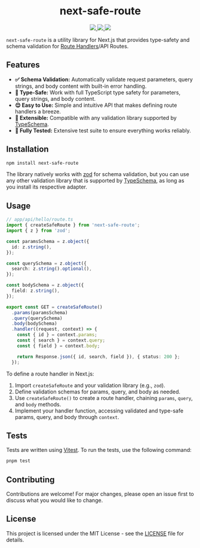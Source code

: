 <h1 align="center">next-safe-route</h1>

<p align="center">
  <a href="https://www.npmjs.com/package/next-safe-route">
    <img src="https://img.shields.io/npm/v/next-safe-route?style=for-the-badge&logo=npm" />
  </a>
  <a href="https://github.com/richardsolomou/next-safe-route/actions/workflows/test.yaml">
    <img src="https://img.shields.io/github/actions/workflow/status/richardsolomou/next-safe-route/test.yaml?style=for-the-badge&logo=vitest" />
  </a>
  <a href="https://github.com/richardsolomou/next-safe-route/blob/main/LICENSE">
    <img src="https://img.shields.io/npm/l/next-safe-route?style=for-the-badge" />
  </a>
</p>

`next-safe-route` is a utility library for Next.js that provides type-safety and schema validation for [Route Handlers](https://nextjs.org/docs/app/building-your-application/routing/route-handlers)/API Routes.

## Features

- **✅ Schema Validation:** Automatically validate request parameters, query strings, and body content with built-in error handling.
- **🧷 Type-Safe:** Work with full TypeScript type safety for parameters, query strings, and body content.
- **😌 Easy to Use:** Simple and intuitive API that makes defining route handlers a breeze.
- **🔗 Extensible:** Compatible with any validation library supported by [TypeSchema](https://typeschema.com).
- **🧪 Fully Tested:** Extensive test suite to ensure everything works reliably.

## Installation

```sh
npm install next-safe-route
```

The library natively works with [zod](https://zod.dev) for schema validation, but you can use any other validation library that is supported by [TypeSchema](https://typeschema.com), as long as you install its respective adapter.

## Usage

```ts
// app/api/hello/route.ts
import { createSafeRoute } from 'next-safe-route';
import { z } from 'zod';

const paramsSchema = z.object({
  id: z.string(),
});

const querySchema = z.object({
  search: z.string().optional(),
});

const bodySchema = z.object({
  field: z.string(),
});

export const GET = createSafeRoute()
  .params(paramsSchema)
  .query(querySchema)
  .body(bodySchema)
  .handler((request, context) => {
    const { id } = context.params;
    const { search } = context.query;
    const { field } = context.body;

    return Response.json({ id, search, field }), { status: 200 };
  });
```

To define a route handler in Next.js:

1. Import `createSafeRoute` and your validation library (e.g., `zod`).
2. Define validation schemas for params, query, and body as needed.
3. Use `createSafeRoute()` to create a route handler, chaining `params`, `query`, and `body` methods.
4. Implement your handler function, accessing validated and type-safe params, query, and body through `context`.

## Tests

Tests are written using [Vitest](https://vitest.dev). To run the tests, use the following command:

```sh
pnpm test
```

## Contributing

Contributions are welcome! For major changes, please open an issue first to discuss what you would like to change.

## License

This project is licensed under the MIT License - see the [LICENSE](LICENSE) file for details.
